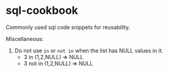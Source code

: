 # sql-cookbook
Commonly used sql code snippets for reusability.


Miscellaneous:

1. Do not use `in` or `not in` when the list has NULL values in it.
   - 3 in (1,2,NULL) => NULL
   - 3 not in (1,2,NULL) => NULL
